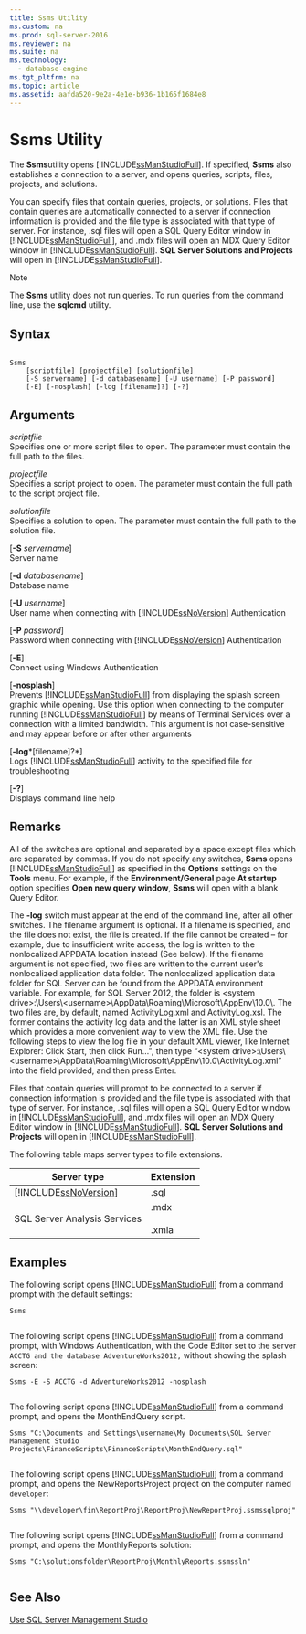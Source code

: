 ```yaml
---
title: Ssms Utility
ms.custom: na
ms.prod: sql-server-2016
ms.reviewer: na
ms.suite: na
ms.technology: 
  - database-engine
ms.tgt_pltfrm: na
ms.topic: article
ms.assetid: aafda520-9e2a-4e1e-b936-1b165f1684e8
---
```

# Ssms Utility
  The **Ssms**utility opens [!INCLUDE[ssManStudioFull](../../Token\Other/ssManStudioFull_md.md)]. If specified, **Ssms** also establishes a connection to a server, and opens queries, scripts, files, projects, and solutions.  
  
 You can specify files that contain queries, projects, or solutions. Files that contain queries are automatically connected to a server if connection information is provided and the file type is associated with that type of server. For instance, .sql files will open a SQL Query Editor window in [!INCLUDE[ssManStudioFull](../../Token\Other/ssManStudioFull_md.md)], and .mdx files will open an MDX Query Editor window in [!INCLUDE[ssManStudioFull](../../Token\Other/ssManStudioFull_md.md)]. **SQL Server Solutions and Projects** will open in [!INCLUDE[ssManStudioFull](../../Token\Other/ssManStudioFull_md.md)].  
  
> [!NOTE]  
>  The **Ssms** utility does not run queries. To run queries from the command line, use the **sqlcmd** utility.  
  
## Syntax  
  
```  
  
Ssms  
    [scriptfile] [projectfile] [solutionfile]  
    [-S servername] [-d databasename] [-U username] [-P password]   
    [-E] [-nosplash] [-log [filename]?] [-?]  
```  
  
## Arguments  
 *scriptfile*  
 Specifies one or more script files to open. The parameter must contain the full path to the files.  
  
 *projectfile*  
 Specifies a script project to open. The parameter must contain the full path to the script project file.  
  
 *solutionfile*  
 Specifies a solution to open. The parameter must contain the full path to the solution file.  
  
 \[**\-S** *servername*\]  
 Server name  
  
 \[**\-d** *databasename*\]  
 Database name  
  
 \[**\-U** *username*\]  
 User name when connecting with [!INCLUDE[ssNoVersion](../../Token\Other/ssNoVersion_md.md)] Authentication  
  
 \[**\-P** *password*\]  
 Password when connecting with [!INCLUDE[ssNoVersion](../../Token\Other/ssNoVersion_md.md)] Authentication  
  
 \[**\-E**\]  
 Connect using Windows Authentication  
  
 \[**\-nosplash**\]  
 Prevents [!INCLUDE[ssManStudioFull](../../Token\Other/ssManStudioFull_md.md)] from displaying the splash screen graphic while opening. Use this option when connecting to the computer running [!INCLUDE[ssManStudioFull](../../Token\Other/ssManStudioFull_md.md)] by means of Terminal Services over a connection with a limited bandwidth. This argument is not case\-sensitive and may appear before or after other arguments  
  
 \[**\-log***\[filename\]?*\]  
 Logs [!INCLUDE[ssManStudioFull](../../Token\Other/ssManStudioFull_md.md)] activity to the specified file for troubleshooting  
  
 \[**\-?**\]  
 Displays command line help  
  
## Remarks  
 All of the switches are optional and separated by a space except files which are separated by commas. If you do not specify any switches, **Ssms** opens [!INCLUDE[ssManStudioFull](../../Token\Other/ssManStudioFull_md.md)] as specified in the **Options** settings on the **Tools** menu. For example, if the **Environment\/General** page **At startup** option specifies **Open new query window**, **Ssms** will open with a blank Query Editor.  
  
 The **\-log** switch must appear at the end of the command line, after all other switches. The filename argument is optional. If a filename is specified, and the file does not exist, the file is created. If the file cannot be created – for example, due to insufficient write access, the log is written to the nonlocalized APPDATA location instead \(See below\). If the filename argument is not specified, two files are written to the current user's nonlocalized application data folder. The nonlocalized application data folder for SQL Server can be found from the APPDATA environment variable. For example, for SQL Server 2012, the folder is \<system drive\>:\\Users\\\<username\>\\AppData\\Roaming\\Microsoft\\AppEnv\\10.0\\. The two files are, by default, named ActivityLog.xml and ActivityLog.xsl. The former contains the activity log data and the latter is an XML style sheet which provides a more convenient way to view the XML file. Use the following steps to view the log file in your default XML viewer, like Internet Explorer:  Click Start, then click Run...", then type “\<system drive\>:\\Users\\\<username\>\\AppData\\Roaming\\Microsoft\\AppEnv\\10.0\\ActivityLog.xml” into the field provided, and then press Enter.  
  
 Files that contain queries will prompt to be connected to a server if connection information is provided and the file type is associated with that type of server. For instance, .sql files will open a SQL Query Editor window in [!INCLUDE[ssManStudioFull](../../Token\Other/ssManStudioFull_md.md)], and .mdx files will open an MDX Query Editor window in [!INCLUDE[ssManStudioFull](../../Token\Other/ssManStudioFull_md.md)]. **SQL Server Solutions and Projects** will open in [!INCLUDE[ssManStudioFull](../../Token\Other/ssManStudioFull_md.md)].  
  
 The following table maps server types to file extensions.  
  
|Server type|Extension|  
|-----------------|---------------|  
|[!INCLUDE[ssNoVersion](../../Token\Other/ssNoVersion_md.md)]|.sql|  
|SQL Server Analysis Services|.mdx<br /><br /> .xmla|  
  
## Examples  
 The following script opens [!INCLUDE[ssManStudioFull](../../Token\Other/ssManStudioFull_md.md)] from a command prompt with the default settings:  
  
```  
Ssms  
  
```  
  
 The following script opens [!INCLUDE[ssManStudioFull](../../Token\Other/ssManStudioFull_md.md)] from a command prompt, with Windows Authentication, with the Code Editor set to the server `ACCTG and the database AdventureWorks2012,` without showing the splash screen:  
  
```  
Ssms -E -S ACCTG -d AdventureWorks2012 -nosplash  
  
```  
  
 The following script opens [!INCLUDE[ssManStudioFull](../../Token\Other/ssManStudioFull_md.md)] from a command prompt, and opens the MonthEndQuery script.  
  
```  
Ssms "C:\Documents and Settings\username\My Documents\SQL Server Management Studio Projects\FinanceScripts\FinanceScripts\MonthEndQuery.sql"  
  
```  
  
 The following script opens [!INCLUDE[ssManStudioFull](../../Token\Other/ssManStudioFull_md.md)] from a command prompt, and opens the NewReportsProject project on the computer named `developer`:  
  
```  
Ssms "\\developer\fin\ReportProj\ReportProj\NewReportProj.ssmssqlproj"  
  
```  
  
 The following script opens [!INCLUDE[ssManStudioFull](../../Token\Other/ssManStudioFull_md.md)] from a command prompt, and opens the MonthlyReports solution:  
  
```  
Ssms "C:\solutionsfolder\ReportProj\MonthlyReports.ssmssln"  
  
```  
  
## See Also  
 [Use SQL Server Management Studio](../Topic/Use%20SQL%20Server%20Management%20Studio.md)  
  
  